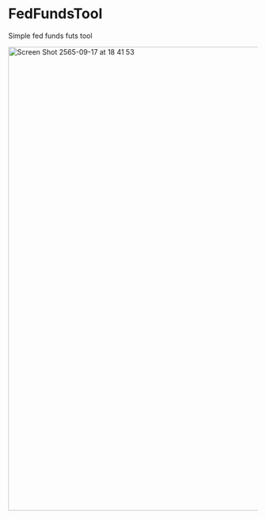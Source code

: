 # FedFundsTool
Simple fed funds futs tool


<img width="938" alt="Screen Shot 2565-09-17 at 18 41 53" src="https://user-images.githubusercontent.com/86531591/190867476-5d4a0ef6-a800-4f3c-9eda-c605fd5ceb66.png">
